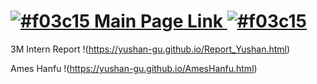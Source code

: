 
# [![#f03c15](https://placehold.co/15x15/f03c15/f03c15.png) Main Page Link ![#f03c15](https://placehold.co/15x15/f03c15/f03c15.png)](https://yushan-gu.github.io)

3M Intern Report !(https://yushan-gu.github.io/Report_Yushan.html)

Ames Hanfu !(https://yushan-gu.github.io/AmesHanfu.html)
